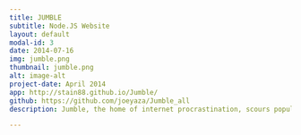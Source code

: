```yaml
---
title: JUMBLE
subtitle: Node.JS Website
layout: default
modal-id: 3
date: 2014-07-16
img: jumble.png
thumbnail: jumble.png
alt: image-alt
project-date: April 2014
app: http://stain88.github.io/Jumble/
github: https://github.com/joeyaza/Jumble_all
description: Jumble, the home of internet procrastination, scours popular sites to provide users with engrossing content all under one roof. Rather than wasting away time switching from site to site, Jumble scrapes news articles, blogs and viral videos to display users with content based on their interests which have been pre-determined.

---
```

